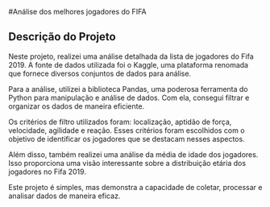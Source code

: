  #Análise dos melhores jogadores do FIFA

## Descrição do Projeto

Neste projeto, realizei uma análise detalhada da lista de jogadores do Fifa 2019. A fonte de dados utilizada foi o Kaggle, uma plataforma renomada que fornece diversos conjuntos de dados para análise.

Para a análise, utilizei a biblioteca Pandas, uma poderosa ferramenta do Python para manipulação e análise de dados. Com ela, consegui filtrar e organizar os dados de maneira eficiente.

Os critérios de filtro utilizados foram: localização, aptidão de força, velocidade, agilidade e reação. Esses critérios foram escolhidos com o objetivo de identificar os jogadores que se destacam nesses aspectos.

Além disso, também realizei uma análise da média de idade dos jogadores. Isso proporciona uma visão interessante sobre a distribuição etária dos jogadores no Fifa 2019.

Este projeto é simples, mas demonstra a capacidade de coletar, processar e analisar dados de maneira eficaz.
